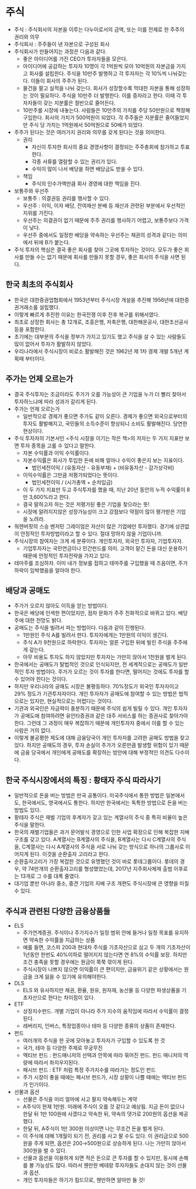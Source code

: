 # 주식

* 주식 : 주식회사의 자본을 이루는 다누이로서의 금액, 또는 이를 전제로 한 주주의 권리와 의무
* 주식회사 : 주주들이 낸 자본으로 구성된 회사
* 주식회사가 만들어지는 과정은 다음과 같다.
  * 좋은 아이디어를 가진 CEO가 투자자들을 모은다.
  * 아이디어에 공감하는 투자자 10명이 각 1억원씩 모아 10억원의 자본금을 가지고 회사를 설립한다. 주식을 10만주 발행하고 각 투자자는 각 10%씩 나눠갖는다. 이들이 회사의 주주가 된다.
  * 물건을 팔고 실적을 나눠 갖는다. 회사가 성장할수록 막대한 자본을 통해 성장하는 것이 필요하다. 주식을 10만주 더 발행한다. 이를 증자라고 한다. 이때 각 투자자들이 갖는 지분률은 절반으로 줄어든다.
  * 10만주를 시장에 내놓는다. 사람들은 10만주의 가치를 주당 50만원으로 책정해 구입한다. 회사의 가치가 500억원이 되었다. 각 주주들은 지분률은 줄어들었지만 주식 당 가치는 1억원에서 50억원으로 50배가 되었다.
* 주주가 된다는 것은 여러가지 권리와 의무를 갖게 된다는 것을 의미한다.
  * 권리
    * 자신이 투자한 회사의 중요 경영사항이 결정되는 주주총회에 참가하고 투표한다.
    * 각종 서류를 열람할 수 있는 권리가 있다.
    * 수익이 많이 나서 배당을 하면 배당금도 받을 수 있다.
  * 책임
    * 주식의 인수가액만큼 회사 경영에 대한 책임을 진다.
* 보통주와 우선주
  * 보통주 : 의결권등 권리를 행사할 수 있다.
  * 우선주 : 이익, 이자 배당, 잔여재산 분배 등 재산과 관련된 부분에서 우선적인 지위를 가진다.
  * 우선주는 의결권이 없기 때문에 주주 권리를 행사하기 어렵고, 보통주보다 가격이 낮다.
  * 우선주 중에서도 일정한 배당을 약속하는 우선주는 채권의 성격과 같다는 의미에서 뒤에 B가 붙는다.
* 주식 투자의 핵심은 결국 좋은 회사를 찾아 그곳에 투자하는 것이다. 모두가 좋은 회사를 만들 수는 없기 때문에 회사를 만들지 못할 경우, 좋은 회사의 주식을 사면 된다.



## 한국 최초의 주식회사

* 한국은 대한증권업협회에서 1953년부터 주식시장 개설을 추진해 1956년에 대한증권거래소를 설립했다.
* 이렇게 빠르게 추진한 이유는 한국전쟁 이후 전후 복구를 위해서였다.
* 최초로 상장한 회사는 총 12개로, 조흥은행, 저축은행, 대한해운공사, 대한조선공사 등을 포함한다.
* 초기에는 대부분의 주식을 정부가 가지고 있기도 했고 주식을 살 수 있는 사람들도 많이 없어서 투자가 활발하지 않았다.
* 우리나라에서 주식시장이 비로소 활발해진 것은 1962년 제 1차 경제 개발 5개년 계획때 부터이다.



## 주가는 언제 오르는가

* 결국 주식투자는 조금이라도 주가가 오를 가능성이 큰 기업을 누가 더 빨리 찾아서 투자하느냐에 따라 성과가 갈리게 된다.
* 주가는 언제 오르는가
  * 일반적으로 경제가 좋으면 주가도 같이 오른다. 경제가 좋으면 외국으로부터의 투자도 활발해지고, 국민들의 소득수준이 향상되니 소비도 활발해진다. 당연한 현상이다.
* 주식 투자자의 기본서인 <주식 시장을 이기는 작은 책>의 저자는 두 가지 지표만 보면 투자 종목을 고를 수 있다고 말한다.
  * 자본 수익률과 이익 수익률이다.
  * 자본수익률은 회사가 투입한 돈에 비해 얼마나 수익이 좋은지 보는 지표이다.
    * 법인세전이익 / (유동자산 - 유동부채) + (비유동자산 - 감가상각비)
  * 이익수익률은 그만큼 저평가되었다는 뜻이다.
    * 법인세전이익 / (시가총액 + 순차입금)
  * 이 두 가지 지표만 두고 주식투자를 했을 때, 지난 20년 동안의 누적 수익률이 8만 3,600%라고 한다.
  * 결국 말하고자 하는 것은 저평가된 좋은 기업을 찾으라는 뜻!
  * 시장에 알려지지않은 성장가능성이 크고 강점보다 약점이 많이 평가받은 기업을 노려라.
* 워렌버핏의 스승 벤저민 그레이엄은 자산이 많은 기업에만 투자했다. 경기에 상관없이 안정적인 투자방법이라고 할 수 있다. 절대 망하지 않을 기업이니까.
* 주식시장의 참여자는 크게 세 분류이다. 개인투자자, 외국인 투자자, 기업투자자.
  * 기업투자자는 국민연금이나 민간펀드를 의미. 고객이 맡긴 돈을 대신 운용하기 때문에 안정적인 투자전략을 가지고 있다.
* 테마주를 조심하자. 이미 내가 정보를 접하고 테마주를 구입했을 때 즈음이면, 주가하락이 임박했음을 알아야 한다.



## 배당과 공매도

* 주가가 오르지 않아도 이득을 얻는 방법이다.
* 한국은 배당에 인색한 편이었지만, 점차 문화가 주주 친화적으로 바뀌고 있다. 배당주에 대한 전망도 밝다.
* 공매도는 주식을 빌려서 파는 방법이다. 다음과 같이 진행된다.
  * 1만원인 주식 A를 빌려서 판다. 투자자에게는 1만원의 이익이 생긴다.
  * 주식 A가 9천원으로 하락한다. 투자자는 얼른 구입한 뒤에 빌린 주식을 주주에게 갚는다.
  * 아무 비용도 투자도 하지 않았지만 투자자는 가만히 앉아서 1천원을 벌게 된다.
* 한국에서는 공매도가 탈법적인 것으로 인식되지만, 전 세계적으로는 공매도가 일반적인 투자 방법이다. 주가가 오르는 것이 투자를 한다면, 떨어지는 것에도 투자를 할 수 있어야 한다는 것이다.
* 하지만 우리나라의 공매도 시장은 불평등하다. 70%정도가 외국인 투자자이고 29% 정도가 기관투자자이다. 개인 투자자가 공매도에 참여할 수 있는 방법은 법적으로는 있지만, 현실적으로는 어렵다는 것이다.
* 기관과 외국인은 자금력이 충분하기 때문에 주식의 쉽게 빌릴 수 있다. 개인 투자자가 공매도에 참여하려면 유안타증권과 같은 대주 서비스를 하는 증권사로 찾아가야 한다. 그런데 그 과정이 매우 복잡하기 때문에 개인투자자 중에서 이를 할 수 있는 사람은 거의 없다.
* 이렇게 불공평한 제도에 대해 금융당국이 개인 투자자를 고려한 공매도 방법을 찾고 있다. 하지만 공매도의 경우, 투자 손실이 주가가 오른만큼 발생할 위험이 있기 때문에 금융 당국에서 개인에게 공매도를 확장하는 방안에 대해 부정적인 의견도 다수이다.



## 한국 주식시장에서의 특징 : 황태자 주식 따라사기

* 일반적으로 돈을 버는 방법은 만국 공통이다. 미국주식에서 통한 방법은 일본에서도, 한국에서도, 영국에서도 통한다. 하지만 한국에서는 독특한 방법으로 돈을 버는 방법도 있다.
* 황태자 주식은 재벌 기업의 후계자가 갖고 있는 계열사의 주식 중 특히 비율이 높은 주식을 말한다.
* 한국의 재벌기업들은 과거 문어발식 경영으로 인한 사업 확장으로 인해 복잡한 지배구조를 갖고 있다. A계열사는 B계열사의 주식을, B계열사는 다시 C계열사의 주식을, C계열사는 다시 A계열사의 주식을 서로 나눠 갖는 방식으로 하나의 그룹사로 이어지게 된다. 이것을 순환출자 고리라고 한다.
* 순환출자고리가 가장 복잡한 것으로 유명했던 것이 바로 롯데그룹이다. 롯데의 경우, 약 74만개의 순환출자고리를 형성했었는데, 2017년 지주회사체제 출범 이후로는 13개로 그 수를 대폭 줄였다.
* 대기업 뿐만 아니라 중소, 중견 기업의 지배 구조 개편도 주식시장에 큰 영향을 미칠 수 있다.



## 주식과 관련된 다양한 금융상품들

* ELS
  * 주가연계증권. 주식이나 주가지수가 일정 범위 안에 들거나 일정 목표를 유지하면 약속한 수익률을 지급하는 상품
  * 예를 들면, 코스피 200과 현대차 주식를 기초자산으로 삼고 두 개의 기초자산이 1년동안 한번도 40%이하로 떨어지지 않는다면 연 8%의 수익률 보장. 하지만 조건 충족을 못할 경우에는 원금이 쭉쭉 깎이게 된다.
  * 주식시장이 나쁘지 않으면 이익률이 큰 편이지만, 금융위기 같은 상황에서는 원금을 크게 잃을 수 있기에 유의해야한다.
* DLS
  * ELS 와 유사하지만 채권, 환율, 원유, 원자재, 농산물 등 다양한 파생상품을 기초자산으로 한다는 차이점이 있다.
* ETF
  * 상장지수펀드. 개별 기업이 아니라 주가 지수의 움직임에 따라서 수익률이 결정된다.
  * 레버리지, 인버스, 특정업종이나 테마 등 다양한 종류의 상품이 존재한다.
* 펀드
  * 여러개의 주식을 한 곳에 모아놓고 투자자가 구입할 수 있도록 한 것
  * 국가, 테마 등 다양한 주제로 무궁무진
  * 엑티브 펀드 : 펀드매니저의 선택과 안목에 따라 묶어진 펀드. 펀드 매니저의 역량에 따라서 좌지우지된다.
  * 패시브 펀드 : ETF 처럼 특정 주가지수를 따라가는 정도인 펀드
  * 주가 시장이 좋을 때에는 패시브 펀드가, 시장 상황이 나쁠 때에는 액티브 펀드가 인기이다.
* 선물과 옵션
  * 선물은 주식을 미리 얼마에 사고 팔지 약속해두는 계약
  * A주식이 현재 1만원. 미래에 주식이 오를 것 같다고 예상됨. 지금 돈이 없으나 한달 뒤 1만 100원에 사겠다고 약속한 뒤, 약속의 댓가로 200원의 옵션을 제공했다.
  * 한달 뒤, A주식이 1만 300원 이상이면 나는 무조건 돈을 벌게 된다.
  * 이 주식에 대해 1개월이 되기 전, 권리를 사고 팔 수도 있다. 이 권리금으로 500원을 주게 되면, 옵션은 200→500원으로 상승하게 된다. 나는 가만히 앉아서 300원을 벌 수 있다.
  * 선물과 옵션을 이용하게 되면 적은 돈으로 큰 투자를 할 수 있지만, 동시에 손해를 볼 가능성도 많다. 따라서 웬만한 베테랑 투자자들도 손대지 않는 것이 선물과 옵션.
  * 개인 투자자들은 하기가 힘드므로, 웬만하면 알아만 둘 것!
